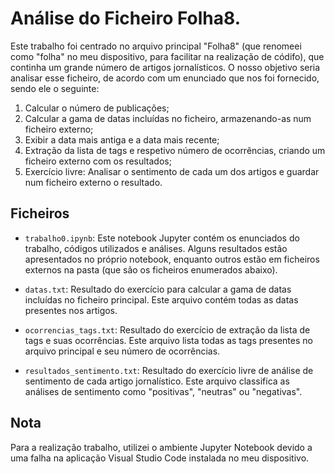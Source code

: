 # Análise do Ficheiro Folha8.
Este trabalho foi centrado no arquivo principal "Folha8" (que renomeei como "folha" no meu dispositivo, para facilitar na realização de códifo), que continha um grande número de artigos jornalísticos. O nosso objetivo seria analisar esse ficheiro, de acordo com um enunciado que nos foi fornecido, sendo ele o seguinte:
  1. Calcular o número de publicações;
  2. Calcular a gama de datas incluídas no ficheiro, armazenando-as num ficheiro externo;
  3. Exibir a data mais antiga e a data mais recente;
  4. Extração da lista de tags e respetivo número de ocorrências, criando um ficheiro externo com os resultados;
  5. Exercício livre: Analisar o sentimento de cada um dos artigos e guardar num ficheiro externo o resultado.

## Ficheiros

- `trabalho0.ipynb`: Este notebook Jupyter contém os enunciados do trabalho, códigos utilizados e análises. Alguns resultados estão apresentados no próprio notebook, enquanto outros estão em ficheiros externos na pasta (que são os ficheiros enumerados abaixo).

- `datas.txt`: Resultado do exercício para calcular a gama de datas incluídas no ficheiro principal. Este arquivo contém todas as datas presentes nos artigos.

- `ocorrencias_tags.txt`: Resultado do exercício de extração da lista de tags e suas ocorrências. Este arquivo lista todas as tags presentes no arquivo principal e seu número de ocorrências.

- `resultados_sentimento.txt`: Resultado do exercício livre de análise de sentimento de cada artigo jornalístico. Este arquivo classifica as análises de sentimento como "positivas", "neutras" ou "negativas".

## Nota
Para a realização trabalho, utilizei o ambiente Jupyter Notebook devido a uma falha na aplicação Visual Studio Code instalada no meu dispositivo.


